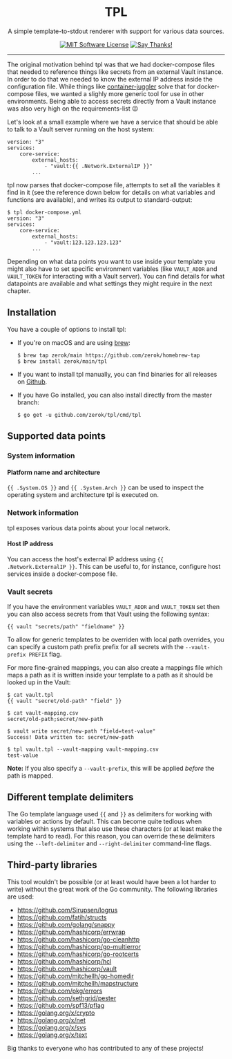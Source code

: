 <h1 align="center">TPL</h1>

<p align="center">A simple template-to-stdout renderer with support for various data sources.</p>

<p align="center"><a href="/LICENSE"><img alt="MIT Software License" src="https://img.shields.io/badge/license-MIT-brightgreen.svg?style=flat-square"></a>
<a href="https://saythanks.io/to/zerok"><img alt="Say Thanks!" src="https://img.shields.io/badge/Say%20Thanks-!-1EAEDB.svg"></a></p>

------------------------------------------------------------------------------

The original motivation behind tpl was that we had docker-compose files that
needed to reference things like secrets from an external Vault instance. In
order to do that we needed to know the external IP address inside the
configuration file. While things like [container-juggler][] solve that for
docker-compose files, we wanted a slighly more generic tool for use in other
environments. Being able to access secrets directly from a Vault instance was
also very high on the requirements-list 😉

Let's look at a small example where we have a service that should be able to
talk to a Vault server running on the host system:

```
version: "3"
services:
    core-service:
        external_hosts:
            - "vault:{{ .Network.ExternalIP }}"
        ...
```

tpl now parses that docker-compose file, attempts to set all the variables it
find in it (see the reference down below for details on what variables and
functions are available), and writes its output to standard-output:

```
$ tpl docker-compose.yml
version: "3"
services:
    core-service:
        external_hosts:
            - "vault:123.123.123.123"
        ...
```

Depending on what data points you want to use inside your template you might
also have to set specific environment variables (like `VAULT_ADDR` and
`VAULT_TOKEN` for interacting with a Vault server). You can find details
for what datapoints are available and what settings they might require in the
next chapter.


## Installation

You have a couple of options to install tpl:

* If you're on macOS and are using [brew](https://brew.sh/):
  
  ```
  $ brew tap zerok/main https://github.com/zerok/homebrew-tap
  $ brew install zerok/main/tpl
  ```

* If you want to install tpl manually, you can find binaries for all releases
  on [Github](https://github.com/zerok/tpl/releases).

* If you have Go installed, you can also install directly from the master
  branch:
  
  ```
  $ go get -u github.com/zerok/tpl/cmd/tpl
  ```


## Supported data points

### System information

#### Platform name and architecture

`{{ .System.OS }}` and `{{ .System.Arch }}` can be used to inspect the
operating system and architecture tpl is executed on.

### Network information

tpl exposes various data points about your local network.

#### Host IP address

You can access the host's external IP address using 
`{{ .Network.ExternalIP }}`. This can be useful to, for instance, configure
host services inside a docker-compose file.

### Vault secrets

If you have the environment variables `VAULT_ADDR` and `VAULT_TOKEN` set then
you can also access secrets from that Vault using the following syntax:

```
{{ vault "secrets/path" "fieldname" }}
```

To allow for generic templates to be overriden with local path overrides, 
you can specify a custom path prefix prefix for all secrets with the
`--vault-prefix PREFIX` flag.

For more fine-grained mappings, you can also create a mappings file which
maps a path as it is written inside your template to a path as it should be
looked up in the Vault:

```
$ cat vault.tpl
{{ vault "secret/old-path" "field" }}

$ cat vault-mapping.csv
secret/old-path;secret/new-path

$ vault write secret/new-path "field=test-value"
Success! Data written to: secret/new-path

$ tpl vault.tpl --vault-mapping vault-mapping.csv
test-value
```

**Note:** If you also specify a `--vault-prefix`, this will be applied *before*
the path is mapped.


## Different template delimiters

The Go template language used `{{` and `}}` as delimiters for working with
variables or actions by default. This can become quite tedious when working
within systems that also use these characters (or at least make the template
hard to read). For this reason, you can override these delimiters using the
`--left-delimiter` and `--right-delimiter` command-line flags.


## Third-party libraries

This tool wouldn't be possible (or at least would have been a lot harder to
write) without the great work of the Go community. The following libraries are
used:

* https://github.com/Sirupsen/logrus
* https://github.com/fatih/structs
* https://github.com/golang/snappy
* https://github.com/hashicorp/errwrap
* https://github.com/hashicorp/go-cleanhttp
* https://github.com/hashicorp/go-multierror
* https://github.com/hashicorp/go-rootcerts
* https://github.com/hashicorp/hcl
* https://github.com/hashicorp/vault
* https://github.com/mitchellh/go-homedir
* https://github.com/mitchellh/mapstructure
* https://github.com/pkg/errors
* https://github.com/sethgrid/pester
* https://github.com/spf13/pflag
* https://golang.org/x/crypto
* https://golang.org/x/net
* https://golang.org/x/sys
* https://golang.org/x/text

Big thanks to everyone who has contributed to any of these projects!

[container-juggler]: https://github.com/sgeisbacher/container-juggler
